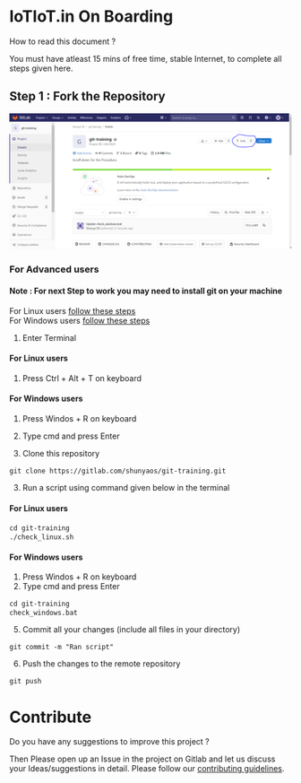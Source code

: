 # IoTIoT.in On Boarding

How to read this document ? 

You must have atleast 15 mins of free time, stable Internet, to complete all steps given here.

## Step 1 : Fork the Repository 

![guide](extras/010.PNG)

### For Advanced users

#### Note : For next Step to work you may need to install git on your machine
For Linux users [follow these steps](https://www.atlassian.com/git/tutorials/install-git#linux)  
For Windows users [follow these steps](https://www.atlassian.com/git/tutorials/install-git#windows)

1. Enter Terminal 

#### For Linux users
1. Press Ctrl + Alt + T on keyboard

#### For Windows users
1. Press Windos + R on keyboard
2. Type cmd and press Enter

2. Clone this repository
```
git clone https://gitlab.com/shunyaos/git-training.git
```
3. Run a script using command given below in the terminal

#### For Linux users
```shell
cd git-training
./check_linux.sh
```
#### For Windows users
1. Press Windos + R on keyboard
2. Type cmd and press Enter
```shell
cd git-training
check_windows.bat
```
5. Commit all your changes (include all  files in your directory)
```
git commit -m "Ran script"
```
6. Push the changes to the remote repository
```
git push
```


# Contribute
Do you have any suggestions to improve this project ? 

Then Please open up an Issue in the project on Gitlab and let us discuss your Ideas/suggestions in detail. Please follow our [contributing guidelines](CONTRIBUTING.md).
